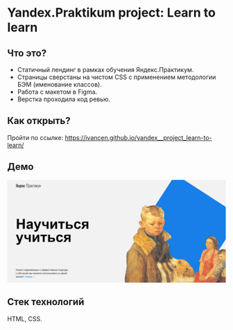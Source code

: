 # Yandex.Praktikum project: Learn to learn
## Что это?
* Статичный лендинг в рамках обучения Яндекс.Практикум.  
* Страницы сверстаны на чистом CSS с применением методологии БЭМ (именование классов).  
* Работа с макетом в Figma.  
* Верстка проходила код ревью.  

## Как открыть?
Пройти по ссылке: https://ivancen.github.io/yandex__project_learn-to-learn/

## Демо 
![Main page](https://github.com/IvanCen/yandex__project_learn-to-learn/blob/master/images/Pic_project.png "Научится учиться")

## Стек технологий
HTML, CSS.



